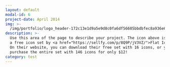 ```yaml
---
layout: default
modal-id: 6
project-date: April 2014
img: >-
  /img/portfolio/logo_header-172c13e1d9a5e9d8c0fa6df56605bbdbfec8a936e6bc1f985c65feb7eb107851.png
description: >-
  Use this area of the page to describe your project. The icon above is part of
  a free icon set by <a href="https://sellfy.com/p/8Q9P/jV3VZ/">Flat Icons</a>.
  On their website, you can download their free set with 16 icons, or you can
  purchase the entire set with 146 icons for only $12!
category: test
---
```



